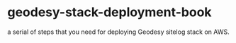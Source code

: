 # geodesy-stack-deployment-book
a serial of steps that you need for deploying Geodesy sitelog stack on AWS.
